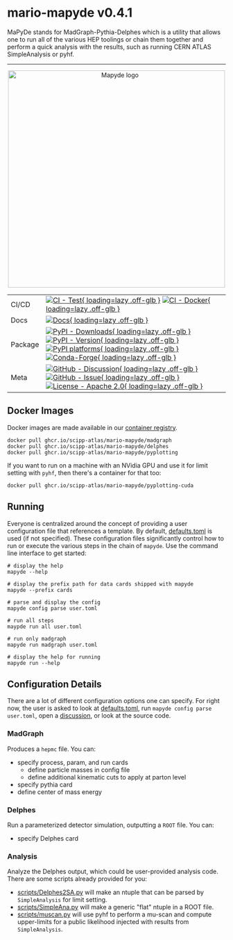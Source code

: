 # mario-mapyde v0.4.1

MaPyDe stands for MadGraph-Pythia-Delphes which is a utility that allows one to
run all of the various HEP toolings or chain them together and perform a quick
analysis with the results, such as running CERN ATLAS SimpleAnalysis or pyhf.

---

<!-- sync the following div with docs/index.md -->
<div align="center">

<img src="https://raw.githubusercontent.com/scipp-atlas/mario-mapyde/main/docs/assets/images/logo.svg" alt="Mapyde logo" width="500" role="img">

<!-- --8<-- [start:badges] -->

<!-- prettier-ignore-start -->
| | |
| --- | --- |
| CI/CD | [![CI - Test][actions-badge-ci]{ loading=lazy .off-glb }][actions-link-ci] [![CI - Docker][actions-badge-docker]{ loading=lazy .off-glb }][actions-link-docker] |
| Docs | [![Docs][actions-badge-docs]{ loading=lazy .off-glb }][actions-link-docs] |
| Package | [![PyPI - Downloads][pypi-downloads]{ loading=lazy .off-glb }][pypi-link] [![PyPI - Version][pypi-version]{ loading=lazy .off-glb }][pypi-link] [![PyPI platforms][pypi-platforms]{ loading=lazy .off-glb }][pypi-link] [![Conda-Forge][conda-badge]{ loading=lazy .off-glb }][conda-link] |
| Meta | [![GitHub - Discussion][github-discussions-badge]{ loading=lazy .off-glb }][github-discussions-link] [![GitHub - Issue][github-issues-badge]{ loading=lazy .off-glb }][github-issues-link] [![License - Apache 2.0][license-badge]{ loading=lazy .off-glb }][license-link] |

[actions-badge-ci]:         https://github.com/scipp-atlas/mario-mapyde/actions/workflows/ci.yml/badge.svg?branch=main
[actions-link-ci]:          https://github.com/scipp-atlas/mario-mapyde/actions/workflows/ci.yml
[actions-badge-docker]:     https://github.com/scipp-atlas/mario-mapyde/actions/workflows/docker.yml/badge.svg?branch=main
[actions-link-docker]:      https://github.com/scipp-atlas/mario-mapyde/actions/workflows/docker.yml
[actions-badge-docs]:       https://github.com/scipp-atlas/mario-mapyde/actions/workflows/docs.yml/badge.svg?branch=main
[actions-link-docs]:        https://github.com/scipp-atlas/mario-mapyde/actions/workflows/docs.yml
[conda-badge]:              https://img.shields.io/conda/vn/conda-forge/mapyde
[conda-link]:               https://github.com/conda-forge/mapyde-feedstock
[github-discussions-badge]: https://img.shields.io/static/v1?label=Discussions&message=Ask&color=blue&logo=github
[github-discussions-link]:  https://github.com/scipp-atlas/mario-mapyde/discussions
[github-issues-badge]:      https://img.shields.io/static/v1?label=Issues&message=File&color=blue&logo=github
[github-issues-link]:       https://github.com/scipp-atlas/mario-mapyde/issues
[pypi-link]:                https://pypi.org/project/mapyde/
[pypi-downloads]:           https://img.shields.io/pypi/dm/mapyde.svg?color=blue&label=Downloads&logo=pypi&logoColor=gold
[pypi-platforms]:           https://img.shields.io/pypi/pyversions/mapyde
[pypi-version]:             https://badge.fury.io/py/mapyde.svg
[license-badge]:            https://img.shields.io/badge/License-Apache_2.0-blue.svg
[license-link]:              https://spdx.org/licenses/Apache-2.0.html
<!-- prettier-ignore-end -->

<!-- --8<-- [end:badges] -->

</div>

## Docker Images

Docker images are made available in our
[container registry](../../../container_registry).

```
docker pull ghcr.io/scipp-atlas/mario-mapyde/madgraph
docker pull ghcr.io/scipp-atlas/mario-mapyde/delphes
docker pull ghcr.io/scipp-atlas/mario-mapyde/pyplotting
```

If you want to run on a machine with an NVidia GPU and use it for limit setting
with `pyhf`, then there's a container for that too:

```
docker pull ghcr.io/scipp-atlas/mario-mapyde/pyplotting-cuda
```

## Running

Everyone is centralized around the concept of providing a user configuration
file that references a template. By default,
[defaults.toml](./templates/defaults.toml) is used (if not specified). These
configuration files significantly control how to run or execute the various
steps in the chain of `mapyde`. Use the command line interface to get started:

```
# display the help
mapyde --help

# display the prefix path for data cards shipped with mapyde
mapyde --prefix cards

# parse and display the config
mapyde config parse user.toml

# run all steps
maypde run all user.toml

# run only madgraph
mapyde run madgraph user.toml

# display the help for running
mapyde run --help
```

## Configuration Details

There are a lot of different configuration options one can specify. For right
now, the user is asked to look at [defaults.toml](./templates/defaults.toml),
run `mapyde config parse user.toml`, open a
[discussion][github-discussions-link], or look at the source code.

### MadGraph

Produces a `hepmc` file. You can:

- specify process, param, and run cards
  - define particle masses in config file
  - define additional kinematic cuts to apply at parton level
- specify pythia card
- define center of mass energy

### Delphes

Run a parameterized detector simulation, outputting a `ROOT` file. You can:

- specify Delphes card

### Analysis

Analyze the Delphes output, which could be user-provided analysis code. There
are some scripts already provided for you:

- [scripts/Delphes2SA.py](./scripts/Delphes2SA.py) will make an ntuple that can
  be parsed by `SimpleAnalysis` for limit setting.
- [scripts/SimpleAna.py](./scripts/SimpleAna.py) will make a generic "flat"
  ntuple in a ROOT file.
- [scripts/muscan.py](./scripts/muscan.py) will use pyhf to perform a mu-scan
  and compute upper-limits for a public likelihood injected with results from
  `SimpleAnalysis`.
